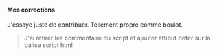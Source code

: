 #### Mes corrections

J'essaye juste de contribuer.
Tellement propre comme boulot.

>J'ai retirer les commentaire du script et ajouter attibut defer sur la balise script html
